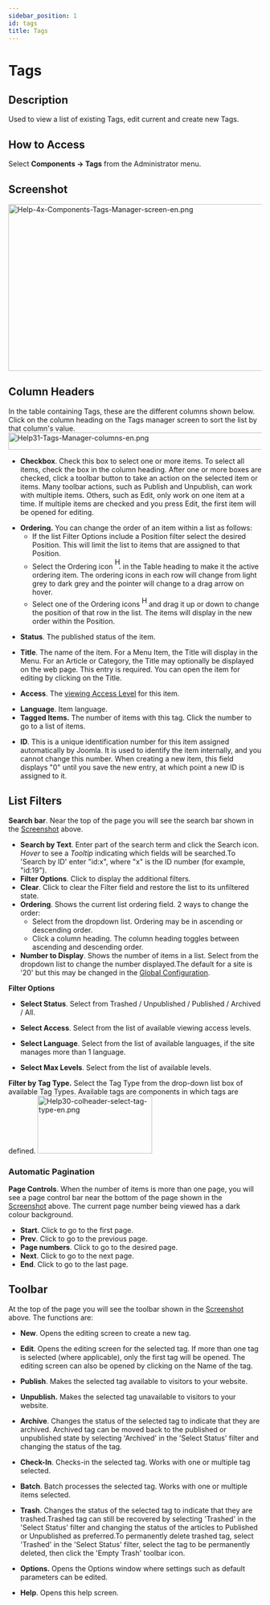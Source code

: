 ```yaml
---
sidebar_position: 1
id: tags
title: Tags
---
```

# Tags
## Description

Used to view a list of existing Tags, edit current and create new Tags.

## How to Access

Select **Components **→** Tags** from the Administrator menu.

## Screenshot

<img
src="https://docs.joomla.org/images/8/82/Help-4x-Components-Tags-Manager-screen-en.png"
decoding="async" data-file-width="800" data-file-height="332"
width="800" height="332"
alt="Help-4x-Components-Tags-Manager-screen-en.png" />

## Column Headers

In the table containing Tags, these are the different columns shown
below. Click on the column heading on the Tags manager screen to sort
the list by that column's value. <img
src="https://docs.joomla.org/images/2/2c/Help31-Tags-Manager-columns-en.png"
decoding="async" data-file-width="1363" data-file-height="34"
width="1363" height="34" alt="Help31-Tags-Manager-columns-en.png" />

- **Checkbox**. Check this box to select one or more items. To select
  all items, check the box in the column heading. After one or more
  boxes are checked, click a toolbar button to take an action on the
  selected item or items. Many toolbar actions, such as Publish and
  Unpublish, can work with multiple items. Others, such as Edit, only
  work on one item at a time. If multiple items are checked and you
  press Edit, the first item will be opened for editing.

<!-- -->

- **Ordering.** You can change the order of an item within a list as
  follows:
  - If the list Filter Options include a Position filter select the
    desired Position. This will limit the list to items that are
    assigned to that Position.
  - Select the Ordering icon <img
    src="https://docs.joomla.org/images/e/ee/Help30-Ordering-colheader-icon.png"
    decoding="async" data-file-width="12" data-file-height="23" width="12"
    height="23" alt="Help30-Ordering-colheader-icon.png" /> in the Table
    heading to make it the active ordering item. The ordering icons in
    each row will change from light grey to dark grey and the pointer
    will change to a drag arrow on hover.
  - Select one of the Ordering icons <img
    src="https://docs.joomla.org/images/8/87/Help30-Ordering-colheader-grab-bar-icon.png"
    decoding="async" data-file-width="10" data-file-height="21" width="10"
    height="21" alt="Help30-Ordering-colheader-grab-bar-icon.png" /> and
    drag it up or down to change the position of that row in the list.
    The items will display in the new order within the Position.

<!-- -->

- **Status**. The published status of the item.

<!-- -->

- **Title**. The name of the item. For a Menu Item, the Title will
  display in the Menu. For an Article or Category, the Title may
  optionally be displayed on the web page. This entry is required. You
  can open the item for editing by clicking on the Title.

<!-- -->

- **Access**. The [viewing Access
  Level](https://docs.joomla.org/Help4.x:Users:_Viewing_Access_Levels/en "Special:MyLanguage/Help4.x:Users: Viewing Access Levels/en")
  for this item.

<!-- -->

- **Language**. Item language.
- **Tagged Items.** The number of items with this tag. Click the number
  to go to a list of items.

<!-- -->

- **ID**. This is a unique identification number for this item assigned
  automatically by Joomla. It is used to identify the item internally,
  and you cannot change this number. When creating a new item, this
  field displays "0" until you save the new entry, at which point a new
  ID is assigned to it.

## List Filters

**Search bar**. Near the top of the page you will see the search bar
shown in the [Screenshot](#screenshot) above.

- **Search by Text**. Enter part of the search term and click the Search
  icon. *Hover* to see a *Tooltip* indicating which fields will be
  searched.To 'Search by ID' enter "id:x", where "x" is the ID number
  (for example, "id:19").
- **Filter Options**. Click to display the additional filters.
- **Clear**. Click to clear the Filter field and restore the list to its
  unfiltered state.
- **Ordering**. Shows the current list ordering field. 2 ways to change
  the order:
  - Select from the dropdown list. Ordering may be in ascending or
    descending order.
  - Click a column heading. The column heading toggles between ascending
    and descending order.
- **Number to Display**. Shows the number of items in a list. Select
  from the dropdown list to change the number displayed.The default for
  a site is '20' but this may be changed in the [Global
  Configuration](https://docs.joomla.org/Help4.x:Site_Global_Configuration/en#defaultlistlimit "Help4.x:Site Global Configuration/en").

**Filter Options**

- **Select Status**. Select from Trashed / Unpublished / Published /
  Archived / All.

<!-- -->

- **Select Access**. Select from the list of available viewing access
  levels.

<!-- -->

- **Select Language**. Select from the list of available languages, if
  the site manages more than 1 language.

<!-- -->

- **Select Max Levels**. Select from the list of available levels.

**Filter by Tag Type.** Select the Tag Type from the drop-down list box
of available Tag Types. Available tags are components in which tags are
defined. <img
src="https://docs.joomla.org/images/8/89/Help30-colheader-select-tag-type-en.png"
decoding="async" data-file-width="228" data-file-height="115"
width="228" height="115"
alt="Help30-colheader-select-tag-type-en.png" />

### Automatic Pagination

**Page Controls**. When the number of items is more than one page, you
will see a page control bar near the bottom of the page shown in the
[Screenshot](#screenshot) above. The current page number being viewed
has a dark colour background.

- **Start**. Click to go to the first page.
- **Prev**. Click to go to the previous page.
- **Page numbers**. Click to go to the desired page.
- **Next**. Click to go to the next page.
- **End**. Click to go to the last page.

## Toolbar

At the top of the page you will see the toolbar shown in the
[Screenshot](#Screenshot) above. The functions are:

- **New**. Opens the editing screen to create a new tag.

<!-- -->

- **Edit**. Opens the editing screen for the selected tag. If more than
  one tag is selected (where applicable), only the first tag will be
  opened. The editing screen can also be opened by clicking on the Name
  of the tag.

<!-- -->

- **Publish**. Makes the selected tag available to visitors to your
  website.

<!-- -->

- **Unpublish.** Makes the selected tag unavailable to visitors to your
  website.

<!-- -->

- **Archive**. Changes the status of the selected tag to indicate that
  they are archived. Archived tag can be moved back to the published or
  unpublished state by selecting 'Archived' in the 'Select Status'
  filter and changing the status of the tag.

<!-- -->

- **Check-In**. Checks-in the selected tag. Works with one or multiple
  tag selected.

<!-- -->

- **Batch**. Batch processes the selected tag. Works with one or
  multiple items selected.

<!-- -->

- **Trash**. Changes the status of the selected tag to indicate that
  they are trashed.Trashed tag can still be recovered by selecting
  'Trashed' in the 'Select Status' filter and changing the status of the
  articles to Published or Unpublished as preferred.To permanently
  delete trashed tag, select 'Trashed' in the 'Select Status' filter,
  select the tag to be permanently deleted, then click the 'Empty Trash'
  toolbar icon.

<!-- -->

- **Options.** Opens the Options window where settings such as default
  parameters can be edited.

<!-- -->

- **Help**. Opens this help screen.
